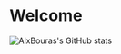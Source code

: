 # Welcome

<!--
**AlxBouras/AlxBouras** is a ✨ _special_ ✨ repository because its `README.md` (this file) appears on your GitHub profile.

Here are some ideas to get you started:

- 🔭 I’m currently working on ...
- 🌱 I’m currently learning ...
- 👯 I’m looking to collaborate on ...
- 🤔 I’m looking for help with ...
- 💬 Ask me about ...
- 📫 How to reach me: ...
- 😄 Pronouns: ...
- ⚡ Fun fact: ...
-->
<!-- <p float="center">
  <img align="left" alt="AlxBouras's Github Stats" src="https://github-readme-stats.vercel.app/api?username=AlxBouras&show_icons=true&hide_border=true&theme=tokyonight" />
</p> -->

![AlxBouras's GitHub stats](https://github-readme-stats.vercel.app/api?username=AlxBouras&show_icons=true&theme=synthwave)

